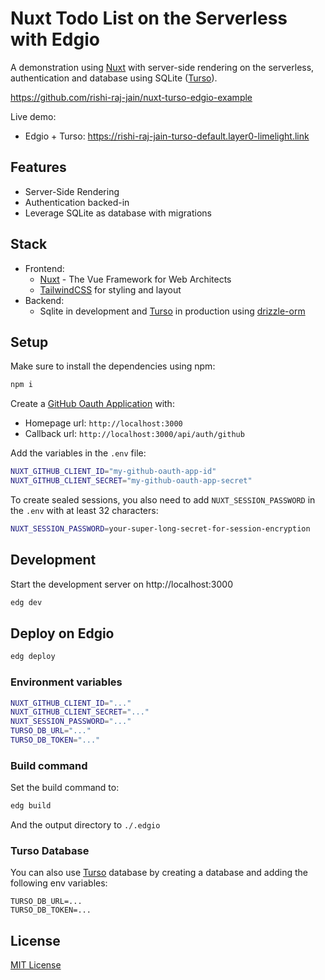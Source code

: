 # Nuxt Todo List on the Serverless with Edgio

A demonstration using [Nuxt](https://nuxt.com) with server-side rendering on the serverless, authentication and database using SQLite ([Turso](https://turso.tech)).

https://github.com/rishi-raj-jain/nuxt-turso-edgio-example

Live demo:
- Edgio + Turso: https://rishi-raj-jain-turso-default.layer0-limelight.link

## Features

- Server-Side Rendering
- Authentication backed-in
- Leverage SQLite as database with migrations

## Stack

- Frontend:
  - [Nuxt](https://nuxt.com/) - The Vue Framework for Web Architects
  - [TailwindCSS](https://tailwindcss.com/) for styling and layout
- Backend:
  - Sqlite in development and [Turso](https://turso.tech) in production using [drizzle-orm](https://github.com/drizzle-team/drizzle-orm)

## Setup

Make sure to install the dependencies using npm:

```bash
npm i
```

Create a [GitHub Oauth Application](https://github.com/settings/applications/new) with:
- Homepage url: `http://localhost:3000`
- Callback url: `http://localhost:3000/api/auth/github`

Add the variables in the `.env` file:

```bash
NUXT_GITHUB_CLIENT_ID="my-github-oauth-app-id"
NUXT_GITHUB_CLIENT_SECRET="my-github-oauth-app-secret"
```

To create sealed sessions, you also need to add `NUXT_SESSION_PASSWORD` in the `.env` with at least 32 characters:

```bash
NUXT_SESSION_PASSWORD=your-super-long-secret-for-session-encryption
```

## Development

Start the development server on http://localhost:3000

```bash
edg dev
```

## Deploy on Edgio

```bash
edg deploy
```

### Environment variables

```bash
NUXT_GITHUB_CLIENT_ID="..."
NUXT_GITHUB_CLIENT_SECRET="..."
NUXT_SESSION_PASSWORD="..."
TURSO_DB_URL="..."
TURSO_DB_TOKEN="..."
```

### Build command

Set the build command to:

```bash
edg build
```

And the output directory to `./.edgio`

### Turso Database

You can also use [Turso](https://turso.tech/) database by creating a database and adding the following env variables:

```
TURSO_DB_URL=...
TURSO_DB_TOKEN=...
```

## License

[MIT License](./LICENSE)
